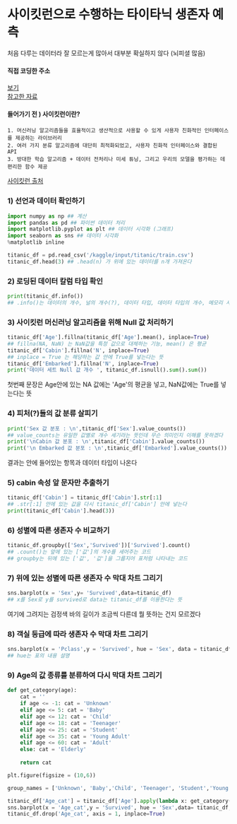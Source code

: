 # 사이킷런으로 수행하는 타이타닉 생존자 예측
처음 다루는 데이터라 잘 모르는게 많아서 대부분 확실하지 않다 (뇌피셜 많음)   

#### 직접 코딩한 주소
[보기](https://colab.research.google.com/drive/1rYIpGkYmJ1BktWhK8E4XfIyGWBLg3Gu6)   
[참고한 자료](https://writeren.tistory.com/68)   

#### 들어가기 전 ) 사이킷런이란? 
```
1. 머신러닝 알고리즘들을 효율적이고 생산적으로 사용할 수 있게 사용자 친화적인 인터페이스를 제공하는 라이브러리
2. 여러 가지 분류 알고리즘에 대단히 최적화되었고, 사용자 친화적 인터페이스와 결합된 API
3. 방대한 학습 알고리즘 + 데이터 전처리나 미세 튜닝, 그리고 우리의 모델을 평가하는 데 편리한 함수 제공
```

[사이킷런 출처](http://www.datamarket.kr/xe/index.php?mid=board_oFxn34&listStyle=gallery&document_srl=25783)

### 1) 선언과 데이터 확인하기

```python
import numpy as np ## 계산
import pandas as pd ## 파이썬 데이터 처리
import matplotlib.pyplot as plt ## 데이터 시각화 (그래프)
import seaborn as sns ## 데이터 시각화
%matplotlib inline

titanic_df = pd.read_csv('/kaggle/input/titanic/train.csv')
titanic_df.head(3) ## .head(n) 가 위에 있는 데이터를 n개 가져온다
```

### 2) 로딩된 데이터 칼럼 타입 확인

```python
print(titanic_df.info())
## .info()는 데이터의 개수, 널의 개수(?), 데이터 타입, 데이터 타입의 개수, 메모리 사용한 양을 알 수 있다
```

### 3) 사이킷런 머신러닝 알고리즘을 위해 Null 값 처리하기

```python
titanic_df['Age'].fillna(titanic_df['Age'].mean(), inplace=True)
## fillna(NA, NaN) 는 NaN값을 특정 값으로 대체하는 기능, mean() 은 평균
titanic_df['Cabin'].fillna('N', inplace=True)
## inplace = True 는 해당하는 값 안에 True를 넣는다는 뜻
titanic_df['Embarked'].fillna('N', inplace=True)
print('데이터 세트 Null 값 개수 ', titanic_df.isnull().sum().sum())
```  
첫번째 문장은 Age안에 있는 NA 값에는 'Age'의 평균을 넣고, NaN값에는 True를 넣는다는 뜻  

### 4) 피처(?)들의 값 분류 살피기  
```python
print('Sex 값 분포 : \n',titanic_df['Sex'].value_counts())
## value_counts는 유일한 값별로 개수 세기라는 뜻인데 무슨 의미인지 이해를 못하겠다
print('\nCabin 값 분포 : \n',titanic_df['Cabin'].value_counts())
print('\n Embarked 값 분포 : \n',titanic_df['Embarked'].value_counts())
```
결과는 안에 들어있는 항목과 데이터 타입이 나온다  

### 5) cabin 속성 앞 문자만 추출하기

```python
titanic_df['Cabin'] = titanic_df['Cabin'].str[:1]
## .str[:1] 안에 있는 값을 다시 titanic_df['Cabin'] 안에 넣는다
print(titanic_df['Cabin'].head(3))
```

### 6) 성별에 따른 생존자 수 비교하기

```python
titanic_df.groupby(['Sex','Survived'])['Survived'].count()
## .count()는 앞에 있는 ['값']의 개수를 세어주는 코드
## groupby는 뒤에 있는 ['값', '값']을 그룹지어 표처럼 나타내는 코드
``` 

### 7) 위에 있는 성별에 따른 생존자 수 막대 차트 그리기

```python
sns.barplot(x = 'Sex',y= 'Survived',data=titanic_df)
## x를 Sex로 y를 survived로 data는 titanic_df를 이용한다는 뜻
```
여기에 그려지는 검정색 바의 길이가 조금씩 다른데 뭘 뜻하는 건지 모르겠다  

### 8) 객실 등급에 따라 생존자 수 막대 차트 그리기

```python
sns.barplot(x = 'Pclass',y = 'Survived', hue = 'Sex', data = titanic_df)
## hue는 표의 내용 설명
```

### 9) Age의 값 종류를 분류하여 다시 막대 차트 그리기

```python
def get_category(age):
    cat = ''
    if age <= -1: cat = 'Unknown'
    elif age <= 5: cat = 'Baby'
    elif age <= 12: cat = 'Child'
    elif age <= 18: cat = 'Teenager'
    elif age <= 25: cat = 'Student'
    elif age <= 35: cat = 'Young Adult'
    elif age <= 60: cat = 'Adult'
    else: cat = 'Elderly'
        
    return cat

plt.figure(figsize = (10,6))

group_names = ['Unknown', 'Baby','Child', 'Teenager', 'Student','Young Adult', 'Adult','Elderly']

titanic_df['Age_cat'] = titanic_df['Age'].apply(lambda x: get_category(x))
sns.barplot(x = 'Age_cat',y = 'Survived', hue = 'Sex',data= titanic_df, order = group_names)
titanic_df.drop('Age_cat', axis = 1, inplace=True)
```
